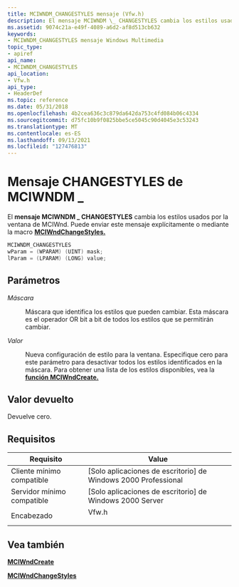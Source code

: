 ```yaml
---
title: MCIWNDM_CHANGESTYLES mensaje (Vfw.h)
description: El mensaje MCIWNDM \_ CHANGESTYLES cambia los estilos usados por la ventana de MCIWnd. Puede enviar este mensaje explícitamente o mediante la macro MCIWndChangeStyles.
ms.assetid: 9074c21a-e49f-4089-a6d2-af8d513cb632
keywords:
- MCIWNDM_CHANGESTYLES mensaje Windows Multimedia
topic_type:
- apiref
api_name:
- MCIWNDM_CHANGESTYLES
api_location:
- Vfw.h
api_type:
- HeaderDef
ms.topic: reference
ms.date: 05/31/2018
ms.openlocfilehash: 4b2cea636c3c879da642da753c4fd084b06c4334
ms.sourcegitcommit: d75fc10b9f0825bbe5ce5045c90d4045e3c53243
ms.translationtype: MT
ms.contentlocale: es-ES
ms.lasthandoff: 09/13/2021
ms.locfileid: "127476813"
---
```

# <a name="mciwndm_changestyles-message"></a>Mensaje CHANGESTYLES de MCIWNDM \_

El **mensaje MCIWNDM \_ CHANGESTYLES** cambia los estilos usados por la ventana de MCIWnd. Puede enviar este mensaje explícitamente o mediante la macro [**MCIWndChangeStyles.**](/windows/desktop/api/Vfw/nf-vfw-mciwndchangestyles)


```C++
MCIWNDM_CHANGESTYLES 
wParam = (WPARAM) (UINT) mask; 
lParam = (LPARAM) (LONG) value; 
```



## <a name="parameters"></a>Parámetros

<dl> <dt>

<span id="mask"></span><span id="MASK"></span>*Máscara*
</dt> <dd>

Máscara que identifica los estilos que pueden cambiar. Esta máscara es el operador OR bit a bit de todos los estilos que se permitirán cambiar.

</dd> <dt>

<span id="value"></span><span id="VALUE"></span>*Valor*
</dt> <dd>

Nueva configuración de estilo para la ventana. Especifique cero para este parámetro para desactivar todos los estilos identificados en la máscara. Para obtener una lista de los estilos disponibles, vea la [**función MCIWndCreate.**](/windows/desktop/api/Vfw/nf-vfw-mciwndcreatea)

</dd> </dl>

## <a name="return-value"></a>Valor devuelto

Devuelve cero.

## <a name="requirements"></a>Requisitos



| Requisito | Value |
|-------------------------------------|----------------------------------------------------------------------------------|
| Cliente mínimo compatible<br/> | \[Solo aplicaciones de escritorio\] de Windows 2000 Professional<br/>                       |
| Servidor mínimo compatible<br/> | \[Solo aplicaciones de escritorio\] de Windows 2000 Server<br/>                             |
| Encabezado<br/>                   | <dl> <dt>Vfw.h</dt> </dl> |



## <a name="see-also"></a>Vea también

<dl> <dt>

[**MCIWndCreate**](/windows/desktop/api/Vfw/nf-vfw-mciwndcreatea)
</dt> <dt>

[**MCIWndChangeStyles**](/windows/desktop/api/Vfw/nf-vfw-mciwndchangestyles)
</dt> </dl>

 

 





